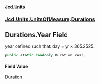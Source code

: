 #### [Jcd.Units](index 'index')
### [Jcd.Units.UnitsOfMeasure](Jcd.Units.UnitsOfMeasure 'Jcd.Units.UnitsOfMeasure').[Durations](Durations 'Jcd.Units.UnitsOfMeasure.Durations')

## Durations.Year Field

year defined such that: day = yr × 365.2525.

```csharp
public static readonly Duration Year;
```

#### Field Value
[Duration](Duration 'Jcd.Units.UnitTypes.Duration')
